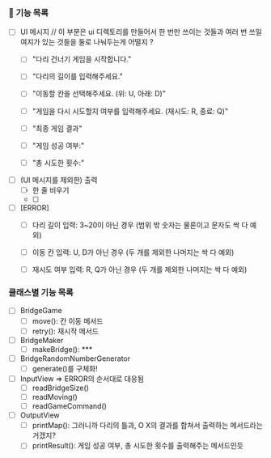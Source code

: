 ### 👊 기능 목록 
- [ ] UI 메시지 // 이 부분은 ui 디렉토리를 만들어서 한 번만 쓰이는 것들과 여러 번 쓰일 여지가 있는 것들을 둘로 나눠두는게 어떨지 ?
  - [ ] "다리 건너기 게임을 시작합니다."
  - [ ] "다리의 길이를 입력해주세요."
  - [ ] "이동할 칸을 선택해주세요. (위: U, 아래: D)"
  - [ ] "게임을 다시 시도할지 여부를 입력해주세요. (재시도: R, 종료: Q)"
  - [ ] "최종 게임 결과"
  - [ ] "게임 성공 여부:"
  - [ ] "총 시도한 횟수:"

  
- [ ] (UI 메시지를 제외한) 출력
  - [ ] 한 줄 비우기
  - [ ] 
 

- [ ] [ERROR]
  - [ ] 다리 길이 입력: 3~20이 아닌 경우 (범위 밖 숫자는 물론이고 문자도 싹 다 예외)
  - [ ] 이동 칸 입력: U, D가 아닌 경우 (두 개를 제외한 나머지는 싹 다 예외)
  - [ ] 재시도 여부 입력: R, Q가 아닌 경우 (두 개를 제외한 나머지는 싹 다 예외)


### 클래스별 기능 목록
- [ ] BridgeGame
  - [ ] move(): 칸 이동 메서드
  - [ ] retry(): 재시작 메서드
- [ ] BridgeMaker
  - [ ] makeBridge(): ***
- [ ] BridgeRandomNumberGenerator
  - [ ] generate()를 구체화!
- [ ] InputView => ERROR의 순서대로 대응됨
  - [ ] readBridgeSize()
  - [ ] readMoving()
  - [ ] readGameCommand()
- [ ] OutputView
  - [ ] printMap(): 그러니까 다리의 틀과, O X의 결과를 합쳐서 출력하는 메서드라는거겠지?
  - [ ] printResult(): 게임 성공 여부, 총 시도한 횟수를 출력해주는 메서드인듯
